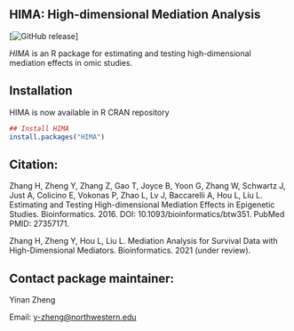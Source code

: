 ## HIMA: High-dimensional Mediation Analysis

[![GitHub release](https://img.shields.io/badge/release-v1.1.0-blue.svg)]

*HIMA* is an R package for estimating and testing high-dimensional mediation effects in omic studies.

## Installation 

HIMA is now available in R CRAN repository
```r
## Install HIMA
install.packages("HIMA")
```

## Citation:

Zhang H, Zheng Y, Zhang Z, Gao T, Joyce B, Yoon G, Zhang W, Schwartz J, Just A, Colicino E, Vokonas P, Zhao L, Lv J, Baccarelli A, Hou L, Liu L. Estimating and Testing High-dimensional Mediation Effects in Epigenetic Studies. Bioinformatics. 2016. DOI: 10.1093/bioinformatics/btw351. PubMed PMID: 27357171.

Zhang H, Zheng Y, Hou L, Liu L. Mediation Analysis for Survival Data with High-Dimensional Mediators. Bioinformatics. 2021 (under review).

## Contact package maintainer:

Yinan Zheng 

Email: y-zheng@northwestern.edu
